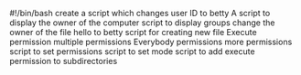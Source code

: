 #!/bin/bash
create a script which changes user ID to betty
A script to display the owner of the computer
script to display groups
change the owner of the file hello to betty
script for creating new file
Execute permission
multiple permissions
Everybody permissions
more permissions 
script to set permissions
script to set mode
script to add execute permission to subdirectories
